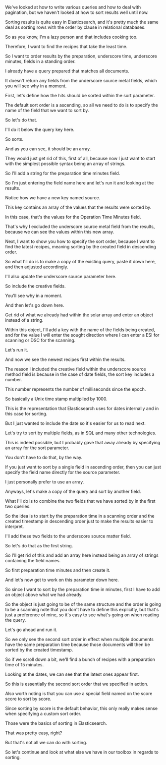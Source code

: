 We've looked at how to write various queries and how to deal with pagination, but we haven't looked at how to sort results well until now.

Sorting results is quite easy in Elasticsearch, and it's pretty much the same deal as sorting rows with the order by clause in relational databases.

So as you know, I'm a lazy person and that includes cooking too.

Therefore, I want to find the recipes that take the least time.

So I want to order results by the preparation, underscore time, underscore minutes, fields in a standing order.

I already have a query prepared that matches all documents.

It doesn't return any fields from the underscore source metal fields, which you will see why in a moment.

First, let's define how the hits should be sorted within the sort parameter.

The default sort order is a ascending, so all we need to do is to specify the name of the field that we want to sort by.

So let's do that.

I'll do it below the query key here.

So sorts.

And as you can see, it should be an array.

They would just get rid of this, first of all, because now I just want to start with the simplest possible syntax being an array of strings.

So I'll add a string for the preparation time minutes field.

So I'm just entering the field name here and let's run it and looking at the results.

Notice how we have a new key named source.

This key contains an array of the values that the results were sorted by.

In this case, that's the values for the Operation Time Minutes field.

That's why I excluded the underscore source metal field from the results, because we can see the values within this new array.

Next, I want to show you how to specify the sort order, because I want to find the latest recipes, meaning sorting by the created field in descending order.

So what I'll do is to make a copy of the existing query, paste it down here, and then adjusted accordingly.

I'll also update the underscore source parameter here.

So include the creative fields.

You'll see why in a moment.

And then let's go down here.

Get rid of what we already had within the solar array and enter an object instead of a string.

Within this object, I'll add a key with the name of the fields being created, and for the value I will enter the sought direction where I can enter a ESI for scanning or DSC for the scanning.

Let's run it.

And now we see the newest recipes first within the results.

The reason I included the creative field within the underscore source method field is because in the case of date fields, the sort key includes a number.

This number represents the number of milliseconds since the epoch.

So basically a Unix time stamp multiplied by 1000.

This is the representation that Elasticsearch uses for dates internally and in this case for sorting.

But I just wanted to include the date so it's easier for us to read next.

Let's try to sort by multiple fields, as in SQL and many other technologies.

This is indeed possible, but I probably gave that away already by specifying an array for the sort parameter.

You don't have to do that, by the way.

If you just want to sort by a single field in ascending order, then you can just specify the field name directly for the source parameter.

I just personally prefer to use an array.

Anyways, let's make a copy of the query and sort by another field.

What I'll do is to combine the two fields that we have sorted by in the first two queries.

So the idea is to start by the preparation time in a scanning order and the created timestamp in descending order just to make the results easier to interpret.

I'll add these two fields to the underscore source matter field.

So let's do that as the first string.

So I'll get rid of this and add an array here instead being an array of strings containing the field names.

So first preparation time minutes and then create it.

And let's now get to work on this parameter down here.

So since I want to sort by the preparation time in minutes, first I have to add an object above what we had already.

So the object is just going to be of the same structure and the order is going to be a scanning note that you don't have to define this explicitly, but that's just a preference of mine, so it's easy to see what's going on when reading the query.

Let's go ahead and run it.

So we only see the second sort order in effect when multiple documents have the same preparation time because those documents will then be sorted by the created timestamp.

So if we scroll down a bit, we'll find a bunch of recipes with a preparation time of 15 minutes.

Looking at the dates, we can see that the latest ones appear first.

So this is essentially the second sort order that we specified in action.

Also worth noting is that you can use a special field named on the score score to sort by score.

Since sorting by score is the default behavior, this only really makes sense when specifying a custom sort order.

Those were the basics of sorting in Elasticsearch.

That was pretty easy, right?

But that's not all we can do with sorting.

So let's continue and look at what else we have in our toolbox in regards to sorting.

